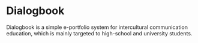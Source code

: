 # Dialogbook

Dialogbook is a simple e-portfolio system for intercultural communication education, which is mainly targeted to high-school and university students.
